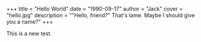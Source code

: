+++
  title = "Hello World"
  date = "1990-09-17"
  author = "Jack"
  cover = "hello.jpg"
  description = "\"Hello, friend?\" That's lame. Maybe I should give you a name?"
+++

This is a new test.